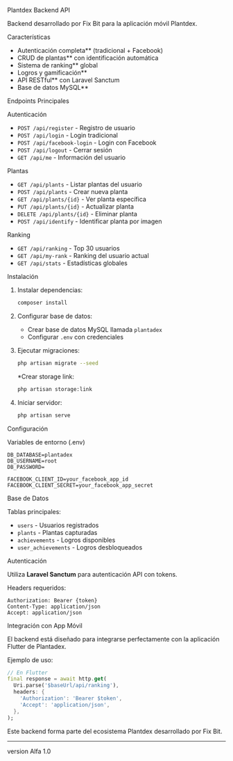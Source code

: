Plantdex Backend API

Backend desarrollado por Fix Bit para la aplicación móvil Plantdex.

Características

- Autenticación completa** (tradicional + Facebook)
- CRUD de plantas** con identificación automática
- Sistema de ranking** global
- Logros y gamificación**
- API RESTful** con Laravel Sanctum
- Base de datos MySQL**

Endpoints Principales

Autenticación
- `POST /api/register` - Registro de usuario
- `POST /api/login` - Login tradicional
- `POST /api/facebook-login` - Login con Facebook
- `POST /api/logout` - Cerrar sesión
- `GET /api/me` - Información del usuario

Plantas
- `GET /api/plants` - Listar plantas del usuario
- `POST /api/plants` - Crear nueva planta
- `GET /api/plants/{id}` - Ver planta específica
- `PUT /api/plants/{id}` - Actualizar planta
- `DELETE /api/plants/{id}` - Eliminar planta
- `POST /api/identify` - Identificar planta por imagen

Ranking
- `GET /api/ranking` - Top 30 usuarios
- `GET /api/my-rank` - Ranking del usuario actual
- `GET /api/stats` - Estadísticas globales

Instalación

1. Instalar dependencias:
   ```bash
   composer install
   ```

2. Configurar base de datos:
   - Crear base de datos MySQL llamada `plantadex`
   - Configurar `.env` con credenciales

3. Ejecutar migraciones:
   ```bash
   php artisan migrate --seed
   ```

   *Crear storage link:
   ```bash
   php artisan storage:link
   ```

5. Iniciar servidor:
   ```bash
   php artisan serve
   ```

Configuración

Variables de entorno (.env)
```env
DB_DATABASE=plantadex
DB_USERNAME=root
DB_PASSWORD=

FACEBOOK_CLIENT_ID=your_facebook_app_id
FACEBOOK_CLIENT_SECRET=your_facebook_app_secret
```

Base de Datos

Tablas principales:
- `users` - Usuarios registrados
- `plants` - Plantas capturadas
- `achievements` - Logros disponibles
- `user_achievements` - Logros desbloqueados

Autenticación

Utiliza **Laravel Sanctum** para autenticación API con tokens.

Headers requeridos:
```
Authorization: Bearer {token}
Content-Type: application/json
Accept: application/json
```

Integración con App Móvil

El backend está diseñado para integrarse perfectamente con la aplicación Flutter de Plantadex.

Ejemplo de uso:
```dart
// En Flutter
final response = await http.get(
  Uri.parse('$baseUrl/api/ranking'),
  headers: {
    'Authorization': 'Bearer $token',
    'Accept': 'application/json',
  },
);
```

Este backend forma parte del ecosistema Plantdex desarrollado por Fix Bit.

---
version Alfa 1.0
